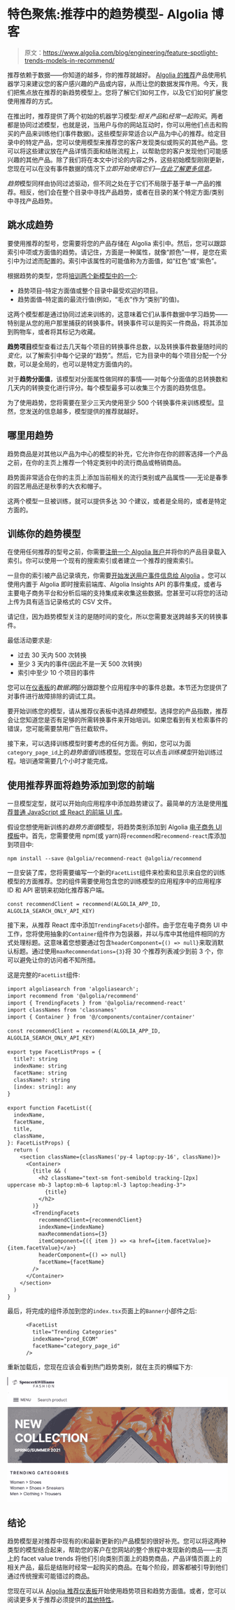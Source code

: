 # 特色聚焦:推荐中的趋势模型- Algolia 博客

> 原文：<https://www.algolia.com/blog/engineering/feature-spotlight-trends-models-in-recommend/>

推荐依赖于数据——你知道的越多，你的推荐就越好。 [Algolia 的推荐](https://www.algolia.com/products/recommendations/)产品使用机器学习来建议您的客户感兴趣的产品或内容，从而让您的数据发挥作用。今天，我们把焦点放在推荐的新趋势模型上。您将了解它们如何工作，以及它们如何扩展您使用推荐的方式。

在推出时，推荐提供了两个初始的机器学习模型:*相关产品*和*经常一起购买*。两者都是协同过滤模型，也就是说，当用户与你的网站互动时，你可以用他们点击和购买的产品来训练他们(事件数据)。这些模型非常适合以产品为中心的推荐。给定目录中的特定产品，您可以使用模型来推荐您的客户发现类似或购买的其他产品。您可以将这些建议放在产品详情页面和结账流程上，以帮助您的客户发现他们可能感兴趣的其他产品。除了我们将在本文中讨论的内容之外，这些初始模型刚刚更新，您现在可以在没有事件数据的情况下*立即开始使用它们—[在此了解更多信息](https://www.algolia.com/blog/product/ai-powered-recommendations-product-launch/)。*

*趋势*模型同样由协同过滤驱动，但不同之处在于它们不局限于基于单一产品的推荐。相反，他们会在整个目录中寻找产品趋势，或者在目录的某个特定方面/类别中寻找产品趋势。

## [](#diving-into-trends)跳水成趋势

要使用推荐的型号，您需要将您的产品存储在 Algolia 索引中。然后，您可以跟踪索引中项或方面值的趋势。请记住，方面是一种属性，就像“颜色”一样，是您在索引中为过滤而配置的。索引中该属性的可能值称为方面值，如“红色”或“紫色”。

根据趋势的类型，您将[培训两个新模型中的一个](https://www.algolia.com/doc/guides/algolia-recommend/overview/#trending-items-and-trending-facet-values):

*   趋势项目–特定方面值或整个目录中最受欢迎的项目。
*   趋势面值–特定面的最流行值(例如，“毛衣”作为“类别”的值)。

这两个模型都是通过协同过滤来训练的，这意味着它们从事件数据中学习趋势——特别是从您的用户那里捕获的转换事件。转换事件可以是购买一件商品，将其添加到购物车，或者将其标记为收藏。

**趋势项目**模型查看过去几天每个项目的转换事件总数，以及转换事件数量随时间的*变化*，以了解索引中每个记录的“趋势”。然后，它为目录中的每个项目分配一个分数，可以是全局的，也可以是特定方面值内的。

对于**趋势分面值**，该模型对分面属性做同样的事情——对每个分面值的总转换数和几天内的转换变化进行评分。每个模型最多可以收集三个方面的趋势信息。

为了使用趋势，您将需要在至少三天内使用至少 500 个转换事件来训练模型。显然，您发送的信息越多，模型提供的推荐就越好。

## [](#where-to-use-trends)哪里用趋势

趋势商品是对其他以产品为中心的模型的补充，它允许你在你的顾客选择一个产品之前，在你的主页上推荐一个特定类别中的流行商品或畅销商品。

趋势面非常适合在你的主页上添加当前相关的流行类别或产品属性——无论是春季的园艺用品还是秋季的大衣和帽子。

这两个模型一旦被训练，就可以提供多达 30 个建议，或者是全局的，或者是特定方面的。

## [](#training-your-trends-model)训练你的趋势模型

在使用任何推荐的型号之前，你需要[注册一个 Algolia 账户](https://www.algolia.com/users/sign_up?utm_source=blog&utm_medium=main-blog&utm_campaign=devrel&utm_id=spotlight-trends)并将你的产品目录载入索引。你可以使用一个现有的搜索索引或者建立一个推荐的搜索索引。

一旦你的索引被产品记录填充，你需要[开始发送用户事件信息给 Algolia](https://www.algolia.com/doc/guides/sending-events/implementing/) 。您可以使用内置于 Algolia 即时搜索前端库、Algolia Insights API 的事件集成，或者与主要电子商务平台和分析后端的支持集成来收集这些数据。您甚至可以将您的活动上传为具有适当记录格式的 CSV 文件。

请记住，因为趋势模型关注的是随时间的变化，所以您需要发送跨越多天的转换事件。

最低活动要求是:

*   过去 30 天内 500 次转换
*   至少 3 天内的事件(因此不是一天 500 次转换)
*   索引中至少 10 个项目的事件

您可以在[仪表板](https://www.algolia.com/users/sign_in)的*数据源*部分跟踪整个应用程序中的事件总数。本节还为您提供了对事件进行故障排除的调试工具。

要开始训练您的模型，请从推荐仪表板中选择*趋势*模型。选择您的产品指数，推荐会让您知道您是否有足够的所需转换事件来开始培训。如果您看到有关检索事件的错误，您可能需要禁用广告拦截软件。

接下来，可以选择训练模型时要考虑的任何方面。例如，您可以为面`category_page_id`上的*趋势面值*训练模型。您现在可以点击*训练模型*开始训练过程。培训通常需要几个小时才能完成。

## [](#add-trends-to-your-frontend-using-the-recommend-ui)使用推荐界面将趋势添加到您的前端

一旦模型定型，就可以开始向应用程序中添加趋势建议了。最简单的方法是使用[推荐普通 JavaScript 或 React 的前端 UI 库](https://www.algolia.com/doc/ui-libraries/recommend/introduction/what-is-recommend/)。

假设您想使用新训练的*趋势方面值*模型，将趋势类别添加到 Algolia [电子商务 UI 模板](https://www.algolia.com/doc/guides/building-search-ui/ecommerce-ui-template/overview/react/)中。首先，您需要使用 npm(或 yarn)将`recommend`和`recommend-react`库添加到项目中:

```
npm install --save @algolia/recommend-react @algolia/recommend
```

一旦安装了库，您将需要编写一个新的`FacetList`组件来检索和显示来自您的训练模型的方面推荐。您的组件需要使用包含您的训练模型的应用程序中的应用程序 ID 和 API 密钥来初始化推荐客户端。

```
const recommendClient = recommend(ALGOLIA_APP_ID, ALGOLIA_SEARCH_ONLY_API_KEY)
```

接下来，从推荐 React 库中添加`TrendingFacets`小部件。由于您在电子商务 UI 中工作，您将使用抽象的`Container`组件作为包装器，并以与库中其他组件相同的方式处理标题。这意味着您想要通过包含`headerComponent={() => null}`来取消默认标题。通过使用`maxRecommendations={3}`将 30 个推荐列表减少到前 3 个，你可以避免让你的访问者不知所措。

这是完整的`FacetList`组件:

```
import algoliasearch from 'algoliasearch';
import recommend from '@algolia/recommend'
import { TrendingFacets } from '@algolia/recommend-react'
import classNames from 'classnames'
import { Container } from '@/components/container/container'

const recommendClient = recommend(ALGOLIA_APP_ID, ALGOLIA_SEARCH_ONLY_API_KEY)

export type FacetListProps = {
  title?: string
  indexName: string
  facetName: string
  className?: string
  [index: string]: any
}

export function FacetList({
  indexName,
  facetName,
  title,
  className,
}: FacetListProps) {
  return (
    <section className={classNames('py-4 laptop:py-16', className)}>
      <Container>
        {title && (
          <h2 className="text-sm font-semibold tracking-[2px] uppercase mb-3 laptop:mb-6 laptop:ml-3 laptop:heading-3">
            {title}
          </h2>
        )}
        <TrendingFacets
          recommendClient={recommendClient}
          indexName={indexName}
          maxRecommendations={3}
          itemComponent={({ item }) => <a href={item.facetValue}>{item.facetValue}</a>}
          headerComponent={() => null}
          facetName={facetName}
        />
      </Container>
    </section>
  )
}
```

最后，将完成的组件添加到您的`index.tsx`页面上的`Banner`小部件之后:

```
      <FacetList
        title="Trending Categories"
        indexName="prod_ECOM"
        facetName="category_page_id"
      />
```

重新加载后，您现在应该会看到热门趋势类别，就在主页的横幅下方:

![Ecommerce homepage with recommendations](img/c1a3dd9cd3351ae3854604bc6f65bf75.png)

## [](#conclusion)结论

趋势模型是对推荐中现有的(和最新更新的)产品模型的很好补充。您可以将这两种类型的模型结合起来，帮助您的客户在您网站的整个旅程中发现新的商品——主页上的 facet value trends 将他们引向类别页面上的趋势商品，产品详情页面上的相关产品，最后是结账时经常一起购买的商品。在每个阶段，顾客都被引导到他们通过传统搜索可能错过的商品。

您现在可以从 [Algolia 推荐仪表板](https://www.algolia.com/users/sign_up?utm_source=blog&amp;utm_medium=main-blog&amp;utm_campaign=devrel&amp;utm_id=spotlight-trends)开始使用趋势项目和趋势方面值。或者，您可以阅读更多关于推荐必须提供的[其他特性](https://www.algolia.com/blog/engineering/recommendations-for-developers-the-complete-how-to-what-to-and-where-to-guide/)。